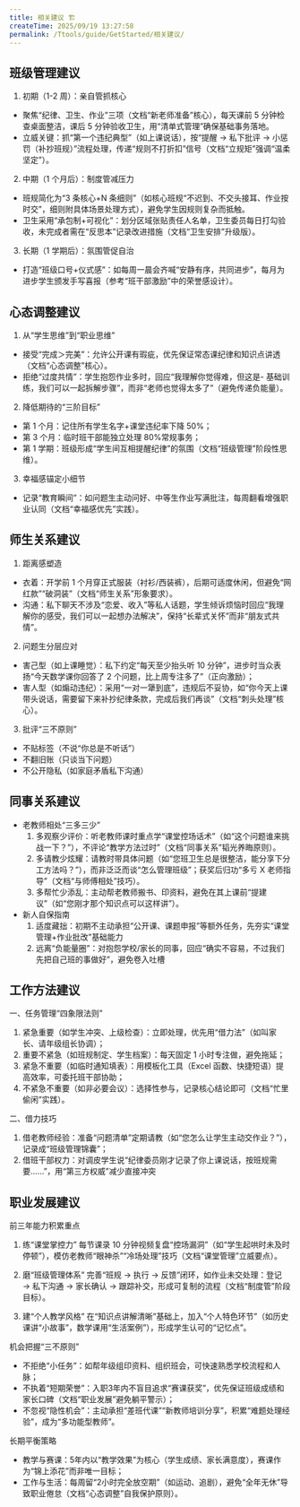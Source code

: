 ```yaml
---
title: 相关建议 🏗️
createTime: 2025/09/19 13:27:58
permalink: /Ttools/guide/GetStarted/相关建议/
---
```


## 班级管理建议

1. 初期（1-2 周）：亲自管抓核心

- 聚焦“纪律、卫生、作业”三项（文档“新老师准备”核心），每天课前 5 分钟检查桌面整洁，课后 5 分钟验收卫生，用“清单式管理”确保基础事务落地。
- 立威关键：抓“第一个违纪典型”（如上课说话），按“提醒 → 私下批评 → 小惩罚（补抄班规）”流程处理，传递“规则不打折扣”信号（文档“立规矩”强调“温柔坚定”）。

2. 中期（1 个月后）：制度管减压力

- 班规简化为“3 条核心+N 条细则”（如核心班规“不迟到、不交头接耳、作业按时交”，细则附具体场景处理方式），避免学生因规则复杂而抵触。
- 卫生采用“承包制+可视化”：划分区域张贴责任人名单，卫生委员每日打勾验收，未完成者需在“反思本”记录改进措施（文档“卫生安排”升级版）。

3. 长期（1 学期后）：氛围管促自治

- 打造“班级口号+仪式感”：如每周一晨会齐喊“安静有序，共同进步”，每月为进步学生颁发手写喜报（参考“班干部激励”中的荣誉感设计）。

## 心态调整建议

1. 从“学生思维”到“职业思维”

- 接受“完成＞完美”：允许公开课有瑕疵，优先保证常态课纪律和知识点讲透（文档“心态调整”核心）。
- 拒绝“过度共情”：学生抱怨作业多时，回应“我理解你觉得难，但这是- 基础训练，我们可以一起拆解步骤”，而非“老师也觉得太多了”（避免传递负能量）。

2. 降低期待的“三阶目标”

- 第 1 个月：记住所有学生名字+课堂违纪率下降 50%；
- 第 3 个月：临时班干部能独立处理 80%常规事务；
- 第 1 学期：班级形成“学生间互相提醒纪律”的氛围（文档“班级管理”阶段性思维）。

3. 幸福感锚定小细节

- 记录“教育瞬间”：如问题生主动问好、中等生作业写满批注，每周翻看增强职业认同（文档“幸福感优先”实践）。

## 师生关系建议

1. 距离感塑造

- 衣着：开学前 1 个月穿正式服装（衬衫/西装裤），后期可适度休闲，但避免“网红款”“破洞装”（文档“师生关系”形象要求）。
- 沟通：私下聊天不涉及“恋爱、收入”等私人话题，学生倾诉烦恼时回应“我理解你的感受，我们可以一起想办法解决”，保持“长辈式关怀”而非“朋友式共情”。

2. 问题生分层应对

- 害己型（如上课睡觉）：私下约定“每天至少抬头听 10 分钟”，进步时当众表扬“今天数学课你回答了 2 个问题，比上周专注多了”（正向激励）；
- 害人型（如煽动违纪）：采用“一对一犟到底”，违规后不妥协，如“你今天上课带头说话，需要留下来补抄纪律条款，完成后我们再谈”（文档“刺头处理”核心）。

3. 批评“三不原则”

- 不贴标签（不说“你总是不听话”）
- 不翻旧账（只谈当下问题）
- 不公开隐私（如家庭矛盾私下沟通）

## 同事关系建议

- 老教师相处“三多三少”
  1. 多观察少评价：听老教师课时重点学“课堂控场话术”（如“这个问题谁来挑战一下？”），不评论“教学方法过时”（文档“同事关系”韬光养晦原则）。
  2. 多请教少炫耀：请教时带具体问题（如“您班卫生总是很整洁，能分享下分工方法吗？”），而非泛泛而谈“怎么管理班级”；获奖后归功“多亏 X 老师指导”（文档“与师傅相处”技巧）。
  3. 多帮忙少添乱：主动帮老教师搬书、印资料，避免在其上课前“提建议”（如“您刚才那个知识点可以这样讲”）。
- 新人自保指南
  1. 适度藏拙：初期不主动承担“公开课、课题申报”等额外任务，先夯实“课堂管理+作业批改”基础能力
  2. 远离“负能量圈”：对抱怨学校/家长的同事，回应“确实不容易，不过我们先把自己班的事做好”，避免卷入吐槽

## 工作方法建议

一、任务管理“四象限法则”

1. 紧急重要（如学生冲突、上级检查）：立即处理，优先用“借力法”（如叫家长、请年级组长协调）；
2. 重要不紧急（如班规制定、学生档案）：每天固定 1 小时专注做，避免拖延；
3. 紧急不重要（如临时通知填表）：用模板化工具（Excel 函数、快捷短语）提高效率，可委托班干部协助；
4. 不紧急不重要（如非必要会议）：选择性参与，记录核心结论即可（文档“忙里偷闲”实践）。

二、借力技巧

1. 借老教师经验：准备“问题清单”定期请教（如“您怎么让学生主动交作业？”），记录成“班级管理锦囊”；
2. 借班干部权力：对调皮学生说“纪律委员刚才记录了你上课说话，按班规需要……”，用“第三方权威”减少直接冲突

## 职业发展建议

前三年能力积累重点

1. 练“课堂掌控力”
   每节课录 10 分钟视频复盘“控场漏洞”（如“学生起哄时未及时停顿”），模仿老教师“眼神杀”“冷场处理”技巧（文档“课堂管理”立威要点）。

2. 磨“班级管理体系”
   完善“班规 → 执行 → 反馈”闭环，如作业未交处理：登记 → 私下沟通 → 家长确认 → 跟踪补交，形成可复制的流程（文档“制度管”阶段目标）。

3. 建“个人教学风格”
   在“知识点讲解清晰”基础上，加入“个人特色环节”（如历史课讲“小故事”，数学课用“生活案例”），形成学生认可的“记忆点”。

机会把握“三不原则”

- 不拒绝“小任务”：如帮年级组印资料、组织班会，可快速熟悉学校流程和人脉；
- 不执着“短期荣誉”：入职3年内不盲目追求“赛课获奖”，优先保证班级成绩和家长口碑（文档“职业发展”避免躺平警示）；
- 不忽视“隐性机会”：主动承担“差班代课”“新教师培训分享”，积累“难题处理经验”，成为“多功能型教师”。

长期平衡策略
- 教学与赛课：5年内以“教学效果”为核心（学生成绩、家长满意度），赛课作为“锦上添花”而非唯一目标；
- 工作与生活：每周留“2小时完全放空期”（如运动、追剧），避免“全年无休”导致职业倦怠（文档“心态调整”自我保护原则）。